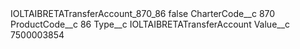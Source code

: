 <?xml version="1.0" encoding="UTF-8"?>
<CustomMetadata xmlns="http://soap.sforce.com/2006/04/metadata" xmlns:xsi="http://www.w3.org/2001/XMLSchema-instance" xmlns:xsd="http://www.w3.org/2001/XMLSchema">
    <label>IOLTAIBRETATransferAccount_870_86</label>
    <protected>false</protected>
    <values>
        <field>CharterCode__c</field>
        <value xsi:type="xsd:string">870</value>
    </values>
    <values>
        <field>ProductCode__c</field>
        <value xsi:type="xsd:string">86</value>
    </values>
    <values>
        <field>Type__c</field>
        <value xsi:type="xsd:string">IOLTAIBRETATransferAccount</value>
    </values>
    <values>
        <field>Value__c</field>
        <value xsi:type="xsd:string">7500003854</value>
    </values>
</CustomMetadata>
